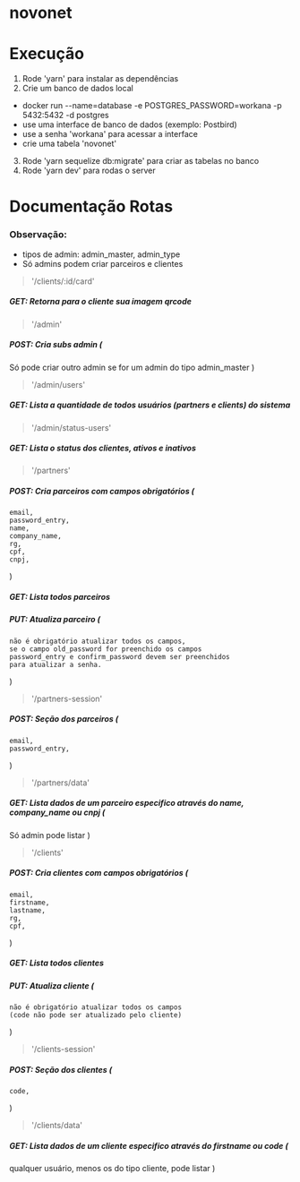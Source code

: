 # novonet

# Execução

1. Rode 'yarn' para instalar as dependências
2. Crie um banco de dados local
  - docker run --name=database -e POSTGRES_PASSWORD=workana -p 5432:5432 -d postgres
  - use uma interface de banco de dados (exemplo: Postbird)
  - use a senha 'workana' para acessar a interface
  - crie uma tabela 'novonet'
3. Rode 'yarn sequelize db:migrate' para criar as tabelas no banco
4. Rode 'yarn dev' para rodas o server

# Documentação Rotas

### Observação:
- tipos de admin: admin_master, admin_type
- Só admins podem criar parceiros e clientes

> '/clients/:id/card'
##### GET: Retorna para o cliente sua imagem qrcode

> '/admin'
##### POST: Cria subs admin (
  Só pode criar outro admin se for um admin do tipo admin_master
)

> '/admin/users'
##### GET: Lista a quantidade de todos usuários (partners e clients) do sistema

> '/admin/status-users'
##### GET: Lista o status dos clientes, ativos e inativos

> '/partners'
##### POST: Cria parceiros com campos obrigatórios (
    email,
    password_entry,
    name,
    company_name,
    rg,
    cpf,
    cnpj,
)

##### GET: Lista todos parceiros

##### PUT: Atualiza parceiro (
    não é obrigatório atualizar todos os campos,
    se o campo old_password for preenchido os campos
    password_entry e confirm_password devem ser preenchidos
    para atualizar a senha.
)

> '/partners-session'
##### POST: Seção dos parceiros (
    email,
    password_entry,
)

> '/partners/data'
##### GET: Lista dados de um parceiro especifico através do name, company_name ou cnpj (
  Só admin pode listar
)

> '/clients'
##### POST: Cria clientes com campos obrigatórios (
    email,
    firstname,
    lastname,
    rg,
    cpf,
)

##### GET: Lista todos clientes

##### PUT: Atualiza cliente (
    não é obrigatório atualizar todos os campos
    (code não pode ser atualizado pelo cliente)
)

> '/clients-session'
##### POST: Seção dos clientes (
    code,
)

> '/clients/data'
##### GET: Lista dados de um cliente especifico através do firstname ou code (
  qualquer usuário, menos os do tipo cliente, pode listar
)
